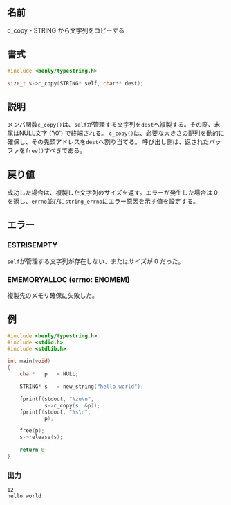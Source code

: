 ## 名前

c_copy - STRING から文字列をコピーする

## 書式

```c
#include <benly/typestring.h>

size_t s->c_copy(STRING* self, char** dest);
```

## 説明

メンバ関数`c_copy()`は、`self`が管理する文字列を`dest`へ複製する。その際、末尾はNULL文字 ('\0') で終端される。
`c_copy()`は、必要な大きさの配列を動的に確保し、その先頭アドレスを`dest`へ割り当てる。
呼び出し側は、返されたバッファを`free()`すべきである。

## 戻り値

成功した場合は、複製した文字列のサイズを返す。エラーが発生した場合は 0 を返し、`errno`並びに`string_errno`にエラー原因を示す値を設定する。

## エラー

### ESTRISEMPTY

`self`が管理する文字列が存在しない、またはサイズが 0 だった。

### EMEMORYALLOC (errno: ENOMEM)

複製先のメモリ確保に失敗した。

## 例

```c
#include <benly/typestring.h>
#include <stdio.h>
#include <stdlib.h>

int main(void)
{
    char*   p   = NULL;

    STRING* s   = new_string("hello world");

    fprintf(stdout, "%zu\n",
            s->c_copy(s, &p));
    fprintf(stdout, "%s\n",
            p);

    free(p);
    s->release(s);

    return 0;
}
```

### 出力

```
12
hello world
```
